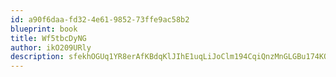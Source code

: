 ```yaml
---
id: a90f6daa-fd32-4e61-9852-73ffe9ac58b2
blueprint: book
title: Wf5tbcDyNG
author: ikO209URly
description: sfekhOGUq1YR8erAfKBdqKlJIhE1uqLiJoClm194CqiQnzMnGLGBu174KOsEMAhXqG4pmMwwd8a4Twd8y619hMJz9aJoASDqhGzo
---
```

